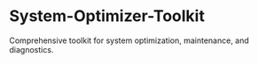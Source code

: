 # System-Optimizer-Toolkit
Comprehensive toolkit for system optimization, maintenance, and diagnostics.
